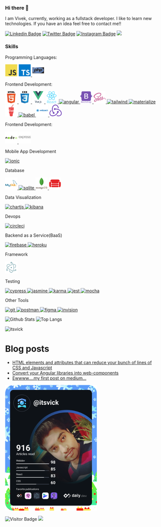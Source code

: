 ### Hi there 👋

<!--
**itsvick/itsvick** is a ✨ _special_ ✨ repository because its `README.md` (this file) appears on your GitHub profile.
Here are some ideas to get you started:
- 🔭 I’m currently working on ...
- 🌱 I’m currently learning ...
- 👯 I’m looking to collaborate on ...
- 🤔 I’m looking for help with ...
- 💬 Ask me about ...
- 📫 How to reach me: ...
- 😄 Pronouns: ...
- ⚡ Fun fact: ...
-->
<!-- ## Heyyy! <img src="https://raw.githubusercontent.com/erdkse/erdkse/main/wave.gif" width="30px"> -->

I am Vivek, currently, working as a fullstack developer. I like to learn new technologies. If you have an idea feel free to contact me!!

<!-- ============================================================================================================================== -->

[![Linkedin Badge](https://img.shields.io/badge/vivek--kasture-blue?style=flat&logo=Linkedin&logoColor=white&link=https://www.linkedin.com/in/vivek-kasture/)](https://www.linkedin.com/in/vivek-kasture/)
[![Twitter Badge](https://img.shields.io/badge/-its_vick_k-1DA1F2?style=flat&logo=twitter&logoColor=white&link=https://twitter.com/its_vick_k/)](https://twitter.com/its_vick_k)
[![Instagram Badge](https://img.shields.io/badge/-kasturevivek-8a3ab9?style=flat&logo=instagram&logoColor=white&link=https://instagram.com/kasturevivek/)](https://instagram.com/kasturevivek)
[![](https://img.shields.io/website?color=e6370a&style=flat-square&up_message=portfolio&url=https%3A%2F%2Fitsvick.github.io)](https://itsvick.github.io)

<!-- [![Gmail Badge](https://img.shields.io/badge/-vivekkasture8@gmail.com-BB001B?style=flat&logo=Gmail&logoColor=white&link=mailto:vivekkasture8@gmail.com)](mailto:vivekkasture8@gmail.com) -->

<!-- ============================================================================================================================== -->
<!-- ## 👨‍💻 What I am doing.. -->

<!-- ![JavaScript](https://img.shields.io/badge/-JavaScript-ffcf40?style=flat&logo=javascript&logoColor=white)
![Nodejs](https://img.shields.io/badge/-Nodejs-68a063?style=flat&logo=Node.js&logoColor=white)
![TypeScript](https://img.shields.io/badge/-TypeScript-007ACC?style=flat&logo=typescript&logoColor=white)
![Angular](https://img.shields.io/badge/-Angular-e6370a?style=flat&logo=Angular&logoColor=white)
![React](https://img.shields.io/badge/-React-323330?style=flat&logo=react&logoColor=white)
![Vue](https://img.shields.io/badge/-Vue-38761d?style=flat&logo=vue&logoColor=white)
![Ionic](https://img.shields.io/badge/-Ionic-007ACC?style=flat&logo=ionic&logoColor=white)
![Electron](https://img.shields.io/badge/-Electron-c27ba0?style=flat&logo=electron&logoColor=white) -->
<!-- ![Redis](https://img.shields.io/badge/-Redis-D82C20?style=flat&logo=Redis&logoColor=white) -->
<!-- ![PostgreSQL](https://img.shields.io/badge/-PostgreSQL-336791?style=flat&logo=postgresql&logoColor=white) -->
<!-- ![MySQL](https://img.shields.io/badge/-MySQL-00758F?style=flat&logo=mysql&logoColor=white)
![MongoDB](https://img.shields.io/badge/-MongoDB-4DB33D?style=flat&logo=mongodb&logoColor=white) -->
<!-- ![PouchDB](https://img.shields.io/badge/-PouchDB-#6ccb99?style=flat&logoColor=white) -->
<!-- ![ElasticSearch](https://img.shields.io/badge/-ElasticSearch-005571?style=flat&logo=elasticsearch&logoColor=white) -->
<!-- ![GraphQL](https://img.shields.io/badge/-GraphQL-E10098?style=flat&logo=graphql&logoColor=white) -->
<!-- ![Apollo GraphQL](https://img.shields.io/badge/-Apollo%20GraphQL-311C87?style=flat&logo=apollo-graphql&logoColor=white) -->
<!-- ![Docker](https://img.shields.io/badge/-Docker-384d54?style=flat&logo=docker&logoColor=white) -->
<!-- ![Kubernetes](https://img.shields.io/badge/-Kubernetes-326ce5?style=flat&logo=kubernetes&logoColor=white) -->
<!-- ![Amazon AWS](https://img.shields.io/badge/Amazon%20AWS-FF9900?style=flat&logo=amazon-aws&logoColor=white) -->
<!-- ![Google Cloud](https://img.shields.io/badge/Google%20Cloud-4285F4?style=flat&logo=google-cloud&logoColor=white) -->
<!-- ![Git](https://img.shields.io/badge/-Git-f34f29?style=flat&logo=git&logoColor=white)
![HTML5](https://img.shields.io/badge/-HTML5-f06529?style=flat&logo=html5&logoColor=white)
![CSS3](https://img.shields.io/badge/-CSS3-264de4?style=flat&logo=css3&logoColor=white)
![SCSS](https://img.shields.io/badge/-SCSS-CC6699?style=flat&logo=sass&logoColor=white) -->

<h3 align="left">Skills</h3>
<p></p>Programming Languages:</p>
<p align="left">
  <a href="https://developer.mozilla.org/en-US/docs/Web/JavaScript" target="_blank" rel="noreferrer" title="Javascript"><img
      src="https://raw.githubusercontent.com/devicons/devicon/master/icons/javascript/javascript-original.svg"
      alt="javascript" width="40" height="40" /></a>
  <a href="https://www.typescriptlang.org/" target="_blank" rel="noreferrer" title="Typescript"> <img
      src="https://raw.githubusercontent.com/devicons/devicon/master/icons/typescript/typescript-original.svg"
      alt="typescript" width="40" height="40" /> </a>
  <a href="https://www.php.net" target="_blank" rel="noreferrer" title="php"> <img
      src="https://raw.githubusercontent.com/devicons/devicon/master/icons/php/php-original.svg" alt="php" width="40"
      height="40" /> </a>
</p>

<p>Frontend Development:</p>
<p align="left">
  <a href="https://www.w3.org/html/" target="_blank" rel="noreferrer" title="html5"><img
      src="https://raw.githubusercontent.com/devicons/devicon/master/icons/html5/html5-original-wordmark.svg"
      alt="html5" width="40" height="40" /> </a>
  <a href="https://www.w3schools.com/css/" target="_blank" rel="noreferrer" title="CSS3"> <img
      src="https://raw.githubusercontent.com/devicons/devicon/master/icons/css3/css3-original-wordmark.svg" alt="css3"
      width="40" height="40" /> </a>
  <a href="https://vuejs.org/" target="_blank" rel="noreferrer" title="vuejs">
    <img src="https://raw.githubusercontent.com/devicons/devicon/master/icons/vuejs/vuejs-original-wordmark.svg"
      alt="vuejs" width="40" height="40" /> </a>
  <a href="https://reactjs.org/" target="_blank" rel="noreferrer" title="React.js"> <img
      src="https://raw.githubusercontent.com/devicons/devicon/master/icons/react/react-original-wordmark.svg"
      alt="react" width="40" height="40" /> </a>
  <a href="https://angular.io" target="_blank" rel="noreferrer" title="Angular"> <img
      src="https://angular.io/assets/images/logos/angular/angular.svg" alt="angular" width="40" height="40" /> </a>
  <a href="https://getbootstrap.com" target="_blank" rel="noreferrer"> <img
      src="https://raw.githubusercontent.com/devicons/devicon/master/icons/bootstrap/bootstrap-plain-wordmark.svg"
      alt="bootstrap" width="40" height="40" /> </a>
  <a href="https://sass-lang.com" target="_blank" rel="noreferrer" title="sass"> <img
      src="https://raw.githubusercontent.com/devicons/devicon/master/icons/sass/sass-original.svg" alt="sass" width="40"
      height="40" /> </a>
  <a href="https://tailwindcss.com/" target="_blank" rel="noreferrer" title="tailwind"> <img
      src="https://www.vectorlogo.zone/logos/tailwindcss/tailwindcss-icon.svg" alt="tailwind" width="40" height="40" />
  </a>
  <a href="https://materializecss.com/" target="_blank" rel="noreferrer" title="materialize"> <img
      src="https://raw.githubusercontent.com/prplx/svg-logos/5585531d45d294869c4eaab4d7cf2e9c167710a9/svg/materialize.svg"
      alt="materialize" width="40" height="40" /> </a>
  <a href="https://gulpjs.com" target="_blank" rel="noreferrer" title="gulp"> <img
      src="https://raw.githubusercontent.com/devicons/devicon/master/icons/gulp/gulp-plain.svg" alt="gulp" width="40"
      height="40" /> </a>
  <a href="https://babeljs.io/" target="_blank" rel="noreferrer" title="babel">
    <img src="https://www.vectorlogo.zone/logos/babeljs/babeljs-icon.svg" alt="babel" width="40" height="40" /> </a>
  <a href="https://webpack.js.org" target="_blank" rel="noreferrer" title="webpack"> <img
      src="https://raw.githubusercontent.com/devicons/devicon/d00d0969292a6569d45b06d3f350f463a0107b0d/icons/webpack/webpack-original-wordmark.svg"
      alt="webpack" width="40" height="40" /> </a>
  <a href="https://redux.js.org" target="_blank" rel="noreferrer" title="Redux"> <img
      src="https://raw.githubusercontent.com/devicons/devicon/master/icons/redux/redux-original.svg" alt="redux"
      width="40" height="40" /> </a>
</p>

<p>Frontend Development:</p>
<p align="left">
  <a href="https://nodejs.org" target="_blank" rel="noreferrer" title="Node.js"> <img
      src="https://raw.githubusercontent.com/devicons/devicon/master/icons/nodejs/nodejs-original-wordmark.svg"
      alt="nodejs" width="40" height="40" /> </a>
  <a href="https://expressjs.com" target="_blank" rel="noreferrer" title="Express">
    <img src="https://raw.githubusercontent.com/devicons/devicon/master/icons/express/express-original-wordmark.svg"
      alt="express" width="40" height="40" /> </a>
</p>

<p>Mobile App Development</p>
<p>
  <a href="https://ionicframework.com" target="_blank" rel="noreferrer" title="Ionic"> <img
      src="https://upload.wikimedia.org/wikipedia/commons/d/d1/Ionic_Logo.svg" alt="ionic" width="40" height="40" />
  </a>
</p>

<p>Database</p>
<p>
  <a href="https://www.mysql.com/" target="_blank" rel="noreferrer" title="MySQL">
    <img src="https://raw.githubusercontent.com/devicons/devicon/master/icons/mysql/mysql-original-wordmark.svg"
      alt="mysql" width="40" height="40" /> </a>
  <a href="https://www.sqlite.org/" target="_blank" rel="noreferrer" title="Sqlite"> <img
      src="https://www.vectorlogo.zone/logos/sqlite/sqlite-icon.svg" alt="sqlite" width="40" height="40" /> </a>
  <a href="https://www.mongodb.com/" target="_blank" rel="noreferrer"> <img
      src="https://raw.githubusercontent.com/devicons/devicon/master/icons/mongodb/mongodb-original-wordmark.svg"
      alt="mongodb" width="40" height="40" /> </a>
  <a href="https://couchdb.apache.org/" target="_blank" rel="noreferrer" title="CouchDB"> <img
      src="https://raw.githubusercontent.com/devicons/devicon/0d6c64dbbf311879f7d563bfc3ccf559f9ed111c/icons/couchdb/couchdb-original.svg"
      alt="couchdb" width="40" height="40" /> </a>
</p>

<p>Data Visualization</p>
<p>
  <a href="https://www.chartjs.org" target="_blank" rel="noreferrer" title="ChrarJS">
    <img src="https://www.chartjs.org/media/logo-title.svg" alt="chartjs" width="40" height="40" /> </a>
  <a href="https://www.elastic.co/kibana" target="_blank" rel="noreferrer" title="Kibana"> <img
      src="https://www.vectorlogo.zone/logos/elasticco_kibana/elasticco_kibana-icon.svg" alt="kibana" width="40"
      height="40" /> </a>
</p>

<p>Devops</p>
<p>
  <a href="https://circleci.com" target="_blank" rel="noreferrer" title="CircleCI"> <img
      src="https://www.vectorlogo.zone/logos/circleci/circleci-icon.svg" alt="circleci" width="40" height="40" /> </a>
</p>

<p>Backend as a Service(BaaS)</p>
<p>
  <a href="https://firebase.google.com/" target="_blank" rel="noreferrer" title="Firebase"> <img
      src="https://www.vectorlogo.zone/logos/firebase/firebase-icon.svg" alt="firebase" width="40" height="40" /> </a>
  <a href="https://heroku.com" target="_blank" rel="noreferrer" title="Heroku"> <img
      src="https://www.vectorlogo.zone/logos/heroku/heroku-icon.svg" alt="heroku" width="40" height="40" /> </a>
</p>

<p>Framework</p>
<p>
  <a href="https://www.electronjs.org" target="_blank" rel="noreferrer" title="Electron"> <img
      src="https://raw.githubusercontent.com/devicons/devicon/master/icons/electron/electron-original.svg"
      alt="electron" width="40" height="40" /> </a>
</p>

<p>Testing</p>
<p>
  <a href="https://www.cypress.io" target="_blank" rel="noreferrer" title="Cypress">
    <img
      src="https://raw.githubusercontent.com/simple-icons/simple-icons/6e46ec1fc23b60c8fd0d2f2ff46db82e16dbd75f/icons/cypress.svg"
      alt="cypress" width="40" height="40" /> </a>
  <a href="https://jasmine.github.io/" target="_blank" rel="noreferrer" title="Jasmine"> <img
      src="https://www.vectorlogo.zone/logos/jasmine/jasmine-icon.svg" alt="jasmine" width="40" height="40" /> </a>
  <a href="https://karma-runner.github.io/latest/index.html" target="_blank" rel="noreferrer" title="Karma"> <img
      src="https://raw.githubusercontent.com/detain/svg-logos/780f25886640cef088af994181646db2f6b1a3f8/svg/karma.svg"
      alt="karma" width="40" height="40" /> </a>
  <a href="https://jestjs.io" target="_blank" rel="noreferrer" title="Jest"> <img
      src="https://www.vectorlogo.zone/logos/jestjsio/jestjsio-icon.svg" alt="jest" width="40" height="40" /> </a>
  <a href="https://mochajs.org" target="_blank" rel="noreferrer" title="Mocha">
    <img src="https://www.vectorlogo.zone/logos/mochajs/mochajs-icon.svg" alt="mocha" width="40" height="40" /> </a>
</p>

<p>Other Tools</p>
<p>
  <a href="https://git-scm.com/" target="_blank" rel="noreferrer" title="Git"> <img
      src="https://www.vectorlogo.zone/logos/git-scm/git-scm-icon.svg" alt="git" width="40" height="40" /> </a>
  <a href="https://postman.com" target="_blank" rel="noreferrer" title="Postman">
    <img src="https://www.vectorlogo.zone/logos/getpostman/getpostman-icon.svg" alt="postman" width="40" height="40" />
  </a>
  <a href="https://www.figma.com/" target="_blank" rel="noreferrer" title="Figma">
    <img src="https://www.vectorlogo.zone/logos/figma/figma-icon.svg" alt="figma" width="40" height="40" /> </a>
  <a href="https://www.invisionapp.com/" target="_blank" rel="noreferrer" title="Invision"> <img
      src="https://www.vectorlogo.zone/logos/invisionapp/invisionapp-icon.svg" alt="invision" width="40" height="40" />
  </a>
</p>

<!-- ============================================================================================================================== -->

![Github Stats](https://github-readme-stats.vercel.app/api?username=itsvick&count_private=true&show_icons=true&include_all_commits=true&custom_title=itsvick%27s%20github%20stats&hide_border=true&line_height=28&theme=slateorange)
![Top Langs](https://github-readme-stats.vercel.app/api/top-langs/?username=itsvick&count_private=true&show_icons=true&include_all_commits=true&layout=compact&hide_border=true&langs_count=10&theme=slateorange)

<p><img align="center" src="https://github-readme-streak-stats.herokuapp.com/?user=itsvick&" alt="itsvick" /></p>

<!-- ============================================================================================================================== -->

# Blog posts

<!-- BLOG-POST-LIST:START -->
- [HTML elements and attributes that can reduce your bunch of lines of CSS and Javascript](https://medium.com/@vivekkasture/html-elements-and-attributes-that-can-reduce-your-bunch-of-lines-of-css-and-javascript-5d1f67046ed7?source=rss-f2d935a4b80b------2)
- [Convert your Angular libraries into web-components](https://medium.com/@vivekkasture/convert-your-angular-libraries-into-web-components-8f2c4c658675?source=rss-f2d935a4b80b------2)
- [Ewwww….my first post on medium…](https://medium.com/@vivekkasture/ewwww-my-first-post-on-medium-59e7f314f807?source=rss-f2d935a4b80b------2)
<!-- BLOG-POST-LIST:END -->

<!-- ============================================================================================================================== -->

<a href="https://app.daily.dev/itsvick"><img src="https://github.com/itsvick/itsvick/blob/main/devcard.svg?r=2c0" width="300" alt="Vivek's Dev Card"/></a>

![Visitor Badge](https://visitor-badge.laobi.icu/badge?page_id=itsvick.itsvick)
![](https://hit.yhype.me/github/profile?user_id=20536805)
